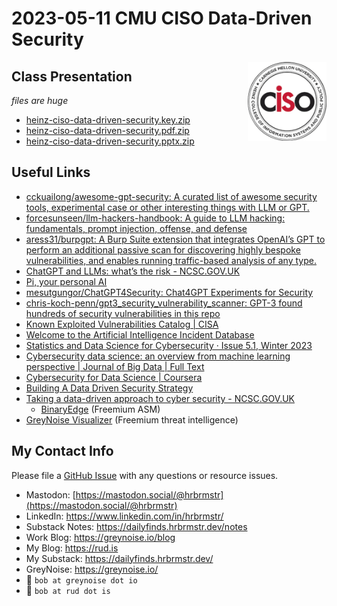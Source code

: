 # 2023-05-11 CMU CISO Data-Driven Security

<img src="cmu-ciso.png" width="25%" align="right"/>

## Class Presentation

*files are huge*

- [heinz-ciso-data-driven-security.key.zip](heinz-ciso-data-driven-security.key.zip)
- [heinz-ciso-data-driven-security.pdf.zip](heinz-ciso-data-driven-security.pdf.zip)
- [heinz-ciso-data-driven-security.pptx.zip](heinz-ciso-data-driven-security.pptx.zip)

## Useful Links

- [cckuailong/awesome-gpt-security: A curated list of awesome security
  tools, experimental case or other interesting things with LLM or
  GPT.](https://github.com/cckuailong/awesome-gpt-security)
- [forcesunseen/llm-hackers-handbook: A guide to LLM hacking:
  fundamentals, prompt injection, offense, and
  defense](https://github.com/forcesunseen/llm-hackers-handbook)
- [aress31/burpgpt: A Burp Suite extension that integrates OpenAI’s GPT
  to perform an additional passive scan for discovering highly bespoke
  vulnerabilities, and enables running traffic-based analysis of any
  type.](https://github.com/aress31/burpgpt)
- [ChatGPT and LLMs: what’s the risk -
  NCSC.GOV.UK](https://www.ncsc.gov.uk/blog-post/chatgpt-and-large-language-models-whats-the-risk)
- [Pi, your personal AI](https://heypi.com/talk)
- [mesutgungor/ChatGPT4Security: Chat4GPT Experiments for
  Security](https://github.com/mesutgungor/ChatGPT4Security)
- [chris-koch-penn/gpt3_security_vulnerability_scanner: GPT-3 found
  hundreds of security vulnerabilities in this
  repo](https://github.com/chris-koch-penn/gpt3_security_vulnerability_scanner)
- [Known Exploited Vulnerabilities Catalog \|
  CISA](https://www.cisa.gov/known-exploited-vulnerabilities-catalog)
- [Welcome to the Artificial Intelligence Incident
  Database](https://incidentdatabase.ai/)
- [Statistics and Data Science for Cybersecurity · Issue 5.1, Winter
  2023](https://hdsr.mitpress.mit.edu/pub/koyzu1te/release/1)
- [Cybersecurity data science: an overview from machine learning
  perspective \| Journal of Big Data \| Full
  Text](https://journalofbigdata.springeropen.com/articles/10.1186/s40537-020-00318-5)
- [Cybersecurity for Data Science \|
  Coursera](https://www.coursera.org/learn/cybersecurity-for-data-science)
- [Building A Data Driven Security Strategy](gabe-basset-dds.pdf)
- [Taking a data-driven approach to cyber security -
  NCSC.GOV.UK](https://www.ncsc.gov.uk/blog-post/taking-a-data-driven-approach-to-cyber-security)
  - [BinaryEdge](https://www.binaryedge.io/) (Freemium ASM)
- [GreyNoise Visualizer](https://viz.greynoise.io/) (Freemium threat
  intelligence)

## My Contact Info

Please file a [GitHub
Issue](https://github.com/hrbrmstr/2023-05-11-cmu-ciso-dds/issues/new/choose)
with any questions or resource issues.

- Mastodon:
  [https://mastodon.social/@hrbrmstr](https://mastodon.social/@hrbrmstr)
- LinkedIn: <https://www.linkedin.com/in/hrbrmstr/>
- Substack Notes: <https://dailyfinds.hrbrmstr.dev/notes>
- Work Blog: <https://greynoise.io/blog>
- My Blog: <https://rud.is>
- My Substack: <https://dailyfinds.hrbrmstr.dev/>
- GreyNoise: <https://greynoise.io/>
- 📧 `bob at greynoise dot io`
- 📧 `bob at rud dot is`
